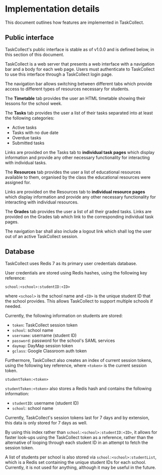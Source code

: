 # Implementation details
This document outlines how features are implemented in TaskCollect. 

## Public interface

TaskCollect's public interface is stable as of v1.0.0 and is defined below, in this section of this document.

TaskCollect is a web server that presents a web interface with a navigation bar and a body for each web page. Users must authenticate to TaskCollect to use this interface through a TaskCollect login page.

The navigation bar allows switching between different tabs which provide access to different types of resources necessary for students.

The **Timetable** tab provides the user an HTML timetable showing their lessons for the school week.

The **Tasks** tab provides the user a list of their tasks separated into at least the following categories:
  * Active tasks
  * Tasks with no due date
  * Overdue tasks
  * Submitted tasks

Links are provided on the Tasks tab to **individual task pages** which display information and provide any other necessary functionality for interacting with individual tasks.

The **Resources** tab provides the user a list of educational resources available to them, organised by the class the educational resources were assigned for.

Links are provided on the Resources tab to **individual resource pages** which display information and provide any other necessary functionality for interacting with individual resources.

The **Grades** tab provides the user a list of all their graded tasks. Links are provided on the Grades tab which link to the corresponding individual task pages.

The navigation bar shall also include a logout link which shall log the user out of an active TaskCollect session.

## Database

TaskCollect uses Redis 7 as its primary user credentials database. 

User credentials are stored using Redis hashes, using the following key reference:
```
school:<school>:studentID:<ID>
```
where ``<school>`` is the school name and ``<ID>`` is the unique student ID that the school provides. This allows TaskCollect to support multiple schools if needed. 

Currently, the following information on students are stored:
- ``token``: TaskCollect session token
- ``school``: school name
- ``username``: username (student ID)
- ``password``: password for the school's SAML services
- ``daymap``: DayMap session token
- ``gclass``: Google Classroom auth token

Furthermore, TaskCollect also creates an index of current session tokens, using the following key reference, where ``<token>`` is the current session token.
```
studentToken:<token>
```
``studentToken:<token>`` also stores a Redis hash and contains the following information:
- ``studentID``: username (student ID)
- ``school``: school name

Currently, TaskCollect's session tokens last for 7 days and by extension, this data is only stored for 7 days as well. 

By using this index rather than ``school:<school>:studentID:<ID>``, it allows for faster look-ups using the TaskCollect token as a reference, rather than the alternative of looping through each student ID in an attempt to fetch the session token.

A list of students per school is also stored via ``school:<school>:studentList``, which is a Redis set containing the unique student IDs for each school. Currently, it is not used for anything, although it may be useful in the future.
